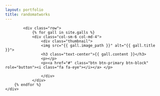 ```yaml
---
layout: portfolio
title: randomatworks
---
```

<div class="container">
	<div class="col-md-12">
		
			<div class="row">
				{% for gall in site.galls %}
  				<div class="col-sm-6 col-md-4">
    				<div class="thumbnail">
      				<img src="{{ gall.image_path }}" alt="{{ gall.title }}">
        			<h3 class="text-center">{{ gall.content }}</h3>
        			<p></p>
        			<p><a href="#" class="btn btn-primary btn-block" role="button"><i class="fa fa-eye"></i></a> </p>
      			
    				</div>
  				</div>
		{% endfor %}
	</div>
</div>
</div>